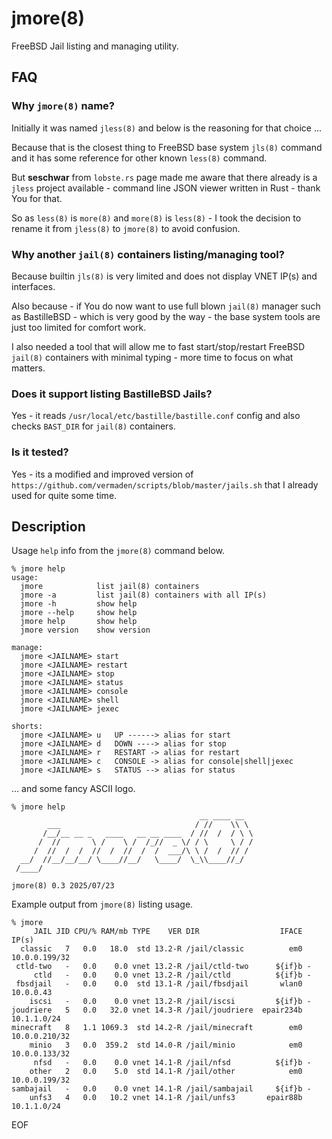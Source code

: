 # jmore(8)
FreeBSD Jail listing and managing utility.

## FAQ

### Why `jmore(8)` name?
Initially it was named `jless(8)` and below is the reasoning for that choice ...

Because that is the closest thing to FreeBSD base system `jls(8)` command and it has some reference for other known `less(8)` command.

But **seschwar** from `lobste.rs` page made me aware that there already is a `jless` project available - command line JSON viewer written in Rust - thank You for that.

So as `less(8)` is `more(8)` and `more(8)` is `less(8)` - I took the decision to rename it from `jless(8)` to `jmore(8)` to avoid confusion.


### Why another `jail(8)` containers listing/managing tool?
Because builtin `jls(8)` is very limited and does not display VNET IP(s) and interfaces.

Also because - if You do now want to use full blown `jail(8)` manager such as BastilleBSD - which is very good by the way - the base system tools are just too limited for comfort work.

I also needed a tool that will allow me to fast start/stop/restart FreeBSD `jail(8)` containers with minimal typing - more time to focus on what matters.

### Does it support listing BastilleBSD Jails?

Yes - it reads `/usr/local/etc/bastille/bastille.conf` config and also checks `BAST_DIR` for `jail(8)` containers.

### Is it tested?

Yes - its a modified and improved version of `https://github.com/vermaden/scripts/blob/master/jails.sh` that I already used for quite some time.


## Description

Usage `help` info from the `jmore(8)` command below.

```
% jmore help
usage:
  jmore            list jail(8) containers
  jmore -a         list jail(8) containers with all IP(s)
  jmore -h         show help
  jmore --help     show help
  jmore help       show help
  jmore version    show version

manage:
  jmore <JAILNAME> start
  jmore <JAILNAME> restart
  jmore <JAILNAME> stop
  jmore <JAILNAME> status
  jmore <JAILNAME> console
  jmore <JAILNAME> shell
  jmore <JAILNAME> jexec

shorts:
  jmore <JAILNAME> u   UP ------> alias for start
  jmore <JAILNAME> d   DOWN ----> alias for stop
  jmore <JAILNAME> r   RESTART -> alias for restart
  jmore <JAILNAME> c   CONSOLE -> alias for console|shell|jexec
  jmore <JAILNAME> s   STATUS --> alias for status
```

... and some fancy ASCII logo.

```
% jmore help
                                          __ ____ __
        ___                              / //    \\ \
       /__/__ __ _   ____   __ __ ____  / //  /  / \ \
      /  //       \ /    \ /  /_//  _ \/ / \     \ / /
     /  //  /  /  //  /  //  /  /  ___/\ \ /  /  // /
  __/  //__/__/__/ \____//__/   \____/  \_\\____//_/
 /____/

jmore(8) 0.3 2025/07/23

```

Example output from `jmore(8)` listing usage.

```
% jmore
     JAIL JID CPU/% RAM/mb TYPE    VER DIR                  IFACE IP(s)
  classic   7   0.0   18.0  std 13.2-R /jail/classic          em0 10.0.0.199/32
 ctld-two   -   0.0    0.0 vnet 13.2-R /jail/ctld-two      ${if}b -
     ctld   -   0.0    0.0 vnet 13.2-R /jail/ctld          ${if}b -
 fbsdjail   -   0.0    0.0  std 13.1-R /jail/fbsdjail       wlan0 10.0.0.43
    iscsi   -   0.0    0.0 vnet 13.2-R /jail/iscsi         ${if}b -
joudriere   5   0.0   32.0 vnet 14.3-R /jail/joudriere  epair234b 10.1.1.0/24
minecraft   8   1.1 1069.3  std 14.2-R /jail/minecraft        em0 10.0.0.210/32
    minio   3   0.0  359.2  std 14.0-R /jail/minio            em0 10.0.0.133/32
     nfsd   -   0.0    0.0 vnet 14.1-R /jail/nfsd          ${if}b -
    other   2   0.0    5.0  std 14.1-R /jail/other            em0 10.0.0.199/32
sambajail   -   0.0    0.0 vnet 14.1-R /jail/sambajail     ${if}b -
    unfs3   4   0.0   10.2 vnet 14.1-R /jail/unfs3       epair88b 10.1.1.0/24
```

EOF
